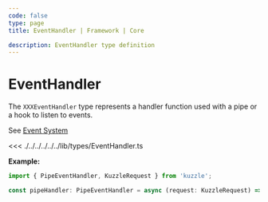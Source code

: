 ```yaml
---
code: false
type: page
title: EventHandler | Framework | Core

description: EventHandler type definition
---
```


# EventHandler

The `XXXEventHandler` type represents a handler function used with a pipe or a hook to listen to events.

See [Event System](/core/2/guides/develop-on-kuzzle/event-system)

<<< ./../../../../../lib/types/EventHandler.ts

**Example:**

```js
import { PipeEventHandler, KuzzleRequest } from 'kuzzle';

const pipeHandler: PipeEventHandler = async (request: KuzzleRequest) => request
```
